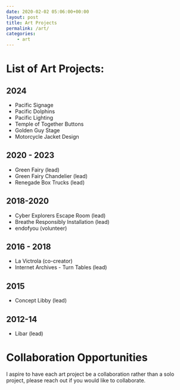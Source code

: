 ```yaml
---
date: 2020-02-02 05:06:00+00:00
layout: post
title: Art Projects
permalink: /art/
categories:
    - art
---
```

# List of Art Projects:
## 2024
* Pacific Signage
* Pacific Dolphins
* Pacific Lighting
* Temple of Together Buttons 
* Golden Guy Stage
* Motorcycle Jacket Design

## 2020 - 2023
* Green Fairy (lead)
* Green Fairy Chandelier (lead)
* Renegade Box Trucks (lead)

## 2018-2020
* Cyber Explorers Escape Room (lead)
* Breathe Responsibly Installation (lead)
* endofyou (volunteer) 

## 2016 - 2018
* La Victrola (co-creator)
* Internet Archives - Turn Tables (lead)

## 2015
* Concept Libby (lead)

## 2012-14
* Libar (lead)

# Collaboration Opportunities
I aspire to have each art project be a collaboration rather than a solo project, please reach out if you would like to collaborate.
